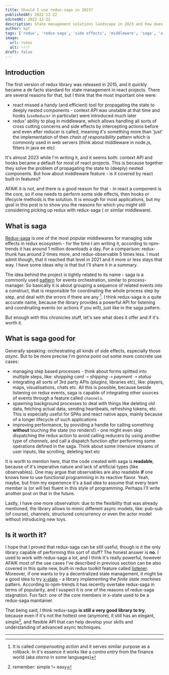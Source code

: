 ```yaml
---
title: Should I use redux-saga in 2023?
publishedAt: 2022-12-22
editedAt: 2022-12-22
description: State management solutions landscape in 2023 and how does it affect adoption of redux and redux-saga in particular
author: kpf
tags: ['redux', 'redux-saga', 'side effects', 'middleware', 'saga', 'x-state']
image:
  url: runes
  alt: ᛋᚬᚷᚨ
draft: false
---
```


## Introduction

The first version of redux library was released in 2015, and it quickly became a de facto standard for state management in react projects. There are several
reasons for that, but I think that the most important one were:

- react missed a handy (and efficient) tool for propagating the state to deeply nested components - context API was unstable at that time and
  hooks (`useReducer` in particular) were introduced much later
- redux' ability to plug in middleware, which allows handling all sorts of cross cutting concerns and side effects by intercepting actions before and even after
  reducer is called, meaning it's something more than 'just' the implementation of then _chain of responsibility_ pattern which is commonly used in web
  servers (think about middleware in node.js, filters in java ee etc)

It's almost 2023 while I'm writing it, and it seems both: context API and hooks became a default for most of react projects. This is because together they solve
the problem of propagating the state to (deeply) nested components. But how about middleware feature - is it covered by react built-in features?

AFAIK it is not, and there is a good reason for that - in react a component is the core, so if one needs to perform some side effects, then hooks or lifecycle
methods is the solution.
It is enough for most applications, but my goal in this post is to show you the reasons for which you might still considering picking up redux with redux-saga (
or similar middleware).

## What is saga

[Redux-saga](https://redux-saga.js.org/) is one of the most popular middlewares for managing side effects in redux ecosystem - for the time I am writing it,
according to npm-trends it has around 1 million downloads a day. For a comparison: redux-thunk has around 2 times more, and redux-observable 5 times less. I
must admit though, that it reached that level in 2021 and it more or less stays that way. I have some ideas why is that but I'll share it in a summary.

The idea behind the project is tightly related to its name - saga is a commonly used [pattern](https://www.cs.cornell.edu/andru/cs711/2002fa/reading/sagas.pdf)
for events orchestration, similar to process-manager. So basically it is about grouping a sequence of related events into a construct, that is responsible for
coordinating the whole process step by step, and deal with the errors if there are any [^1].
I think redux-saga is a quite accurate name, because the library provides a powerful API for listening and coordinating events (or actions if you will), just
like in the saga pattern.

But enough with this chronicles stuff, let's see what does it offer and if it's worth it.

## What is saga good for

Generally speaking: orchestrating all kinds of side effects, especially those _async_. But to be more precise I'm gonna point out some more concrete use cases:

- managing step based processes - think about forms splitted into multiple steps, like: _shopping card_ ➝ _shipping_ ➝ _payment_ ➝ _status_
- integrating all sorts of 3rd party APIs (plugins, libraries etc), like: players, maps, visualisations, chats etc. All this is possible, because beside
  listening on redux events, saga is capable of integrating other sources of events through a feature called `channels`.
- spawning background processes to deal with things like deleting old data, fetching actual data, sending heartbeats, refreshing tokens, etc. This is especially
  useful for SPAs and react native apps, mainly because of a longer lifecycle of such applications
- improving performance, by providing a handle for calling something **without** touching the state (no renders!) - one might even skip dispatching the redux
  action to avoid calling reducers by using another type of _channels_, and call a dispatch function _after_ performing some operations defined in the saga.
  Think about some intensive streams of user inputs, like scrolling, deleting text etc

It is worth to mention here, that the code created with saga is **readable**, because of it's imperative nature and lack of artificial types (like observables).
One may argue that observables are also readable **if** one knows how to use functional programming in its reactive flavor. Yeah, maybe, but from my experience
it's a bad idea to assume that every team member is (or will be) fluent in this style of programming. Perhaps I'll write another post on that in the future.

Lastly, I have one more observation: due to the flexibility that was already mentioned, the library allows to mimic different async models, like: pub-sub (of
course), channels, structured concurrency or even the actor model without introducing new toys.

## Is it worth it?

I hope that I proved that redux-saga can be still useful, though is it the only library capable of performing this sort of stuff? The honest answer is **no**. I
used to work with redux-saga a lot, and I think it's really powerful, however AFAIK most of the use cases I've described in previous section can be also covered
in this quite new, built-in redux toolkit feature called [listener](https://redux-toolkit.js.org/api/createListenerMiddleware). Moreover, if one wants to try a
decentralized state management, it might be a good idea to try [x-state](https://xstate.js.org) - a library implementing the _finite state machines_ pattern.
According to npm-trends it has recently overtake redux-saga in terms of popularity, and I suspect it is one of the reasons of redux-saga stagnation. Fun fact:
one of the core members in x-state used to be a redux-saga maintainer.

That being said, I think redux-saga **is still a very good library to try**, because even if it's not the hottest one (anymore), it still has an elegant,
simple[^2], and flexible API that can help develop your skills and understanding of advanced async techniques.

---

[^1]: It is called _compensating action_ and it serves similar purpose as a rollback. 
In it's essence it works like a _contra entry_ from the finance world (aka _storno_ in some languages)

[^2]: remember: simple != easy

